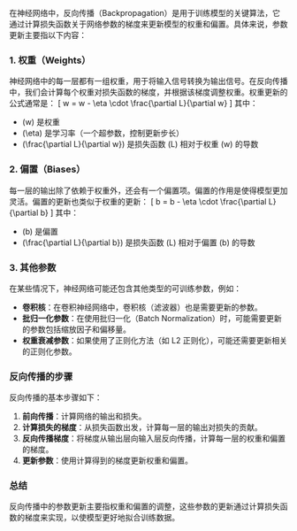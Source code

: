 在神经网络中，反向传播（Backpropagation）是用于训练模型的关键算法，它通过计算损失函数关于网络参数的梯度来更新模型的权重和偏置。具体来说，参数更新主要指以下内容：

### 1. 权重（Weights）

神经网络中的每一层都有一组权重，用于将输入信号转换为输出信号。在反向传播中，我们会计算每个权重对损失函数的梯度，并根据该梯度调整权重。权重更新的公式通常是：
\[
w = w - \eta \cdot \frac{\partial L}{\partial w}
\]
其中：

- \(w\) 是权重
- \(\eta\) 是学习率（一个超参数，控制更新步长）
- \(\frac{\partial L}{\partial w}\) 是损失函数 \(L\) 相对于权重 \(w\) 的导数

### 2. 偏置（Biases）

每一层的输出除了依赖于权重外，还会有一个偏置项。偏置的作用是使得模型更加灵活。偏置的更新也类似于权重的更新：
\[
b = b - \eta \cdot \frac{\partial L}{\partial b}
\]
其中：

- \(b\) 是偏置
- \(\frac{\partial L}{\partial b}\) 是损失函数 \(L\) 相对于偏置 \(b\) 的导数

### 3. 其他参数

在某些情况下，神经网络可能还包含其他类型的可训练参数，例如：

- **卷积核**：在卷积神经网络中，卷积核（滤波器）也是需要更新的参数。
- **批归一化参数**：在使用批归一化（Batch Normalization）时，可能需要更新的参数包括缩放因子和偏移量。
- **权重衰减参数**：如果使用了正则化方法（如 L2 正则化），可能还需要更新相关的正则化参数。

### 反向传播的步骤

反向传播的基本步骤如下：

1. **前向传播**：计算网络的输出和损失。
2. **计算损失的梯度**：从损失函数出发，计算每一层的输出对损失的贡献。
3. **反向传播梯度**：将梯度从输出层向输入层反向传播，计算每一层的权重和偏置的梯度。
4. **更新参数**：使用计算得到的梯度更新权重和偏置。

### 总结

反向传播中的参数更新主要指权重和偏置的调整，这些参数的更新通过计算损失函数的梯度来实现，以使模型更好地拟合训练数据。
